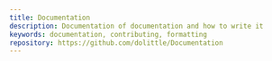 ```yaml
---
title: Documentation
description: Documentation of documentation and how to write it
keywords: documentation, contributing, formatting
repository: https://github.com/dolittle/Documentation
---
```

